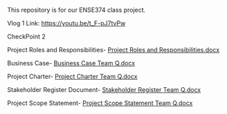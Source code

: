 This repository is for our ENSE374 class project.

Vlog 1 Link: https://youtu.be/t_F-pJ7tvPw

CheckPoint 2 

Project Roles and Responsibilities- [Project Roles and Responsibilities.docx](https://github.com/TeamQ-ENSE374/TeamQ/files/7349375/Project.Roles.and.Responsibilities.docx)<br>

Business Case- [Business Case Team Q.docx](https://github.com/TeamQ-ENSE374/TeamQ/files/7349380/Business.Case.Team.Q.docx)<br>

Project Charter- [Project Charter Team Q.docx](https://github.com/TeamQ-ENSE374/TeamQ/files/7349384/Project.Charter.Team.Q.docx)<br>

Stakeholder Register Document- [Stakeholder Register Team Q.docx](https://github.com/TeamQ-ENSE374/TeamQ/files/7349388/Stakeholder.Register.Team.Q.docx)<br>

Project Scope Statement- [Project Scope Statement Team Q.docx](https://github.com/TeamQ-ENSE374/TeamQ/files/7349395/Project.Scope.Statement.Team.Q.docx)<br>


